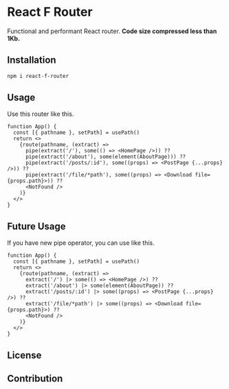 React F Router
==================

Functional and performant React router. **Code size compressed less than 1Kb.**

## Installation

```sh
npm i react-f-router
```

## Usage

Use this router like this.

```tsx
function App() {
  const [{ pathname }, setPath] = usePath()
  return <>
    {route(pathname, (extract) =>
      pipe(extract('/'), some(() => <HomePage />)) ??
      pipe(extract('/about'), some(element(AboutPage))) ??
      pipe(extract('/posts/:id'), some((props) => <PostPage {...props} />)) ??
      pipe(extract('/file/*path'), some((props) => <Download file={props.path}>)) ??
      <NotFound />
    )}
  </>
}
```

## Future Usage

If you have new pipe operator, you can use like this.

```tsx
function App() {
  const [{ pathname }, setPath] = usePath()
  return <>
    {route(pathname, (extract) =>
      extract('/') |> some(() => <HomePage />) ??
      extract('/about') |> some(element(AboutPage)) ??
      extract('/posts/:id') |> some((props) => <PostPage {...props} />) ??
      extract('/file/*path') |> some((props) => <Download file={props.path}>) ??
      <NotFound />
    )}
  </>
}
```

## License

## Contribution
